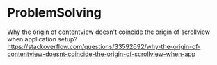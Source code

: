 # ProblemSolving
Why the origin of contentview doesn't coincide the origin of scrollview when application setup?
https://stackoverflow.com/questions/33592692/why-the-origin-of-contentview-doesnt-coincide-the-origin-of-scrollview-when-app
